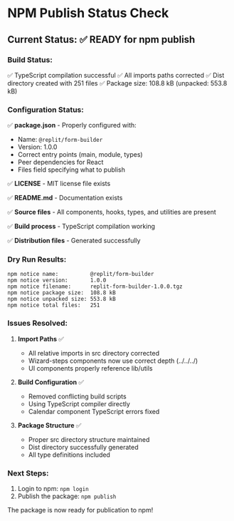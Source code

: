 # NPM Publish Status Check

## Current Status: ✅ READY for npm publish

### Build Status:
✅ TypeScript compilation successful
✅ All imports paths corrected
✅ Dist directory created with 251 files
✅ Package size: 108.8 kB (unpacked: 553.8 kB)

### Configuration Status:

✅ **package.json** - Properly configured with:
- Name: `@replit/form-builder`
- Version: 1.0.0
- Correct entry points (main, module, types)
- Peer dependencies for React
- Files field specifying what to publish

✅ **LICENSE** - MIT license file exists

✅ **README.md** - Documentation exists

✅ **Source files** - All components, hooks, types, and utilities are present

✅ **Build process** - TypeScript compilation working

✅ **Distribution files** - Generated successfully

### Dry Run Results:
```
npm notice name:          @replit/form-builder                    
npm notice version:       1.0.0                                   
npm notice filename:      replit-form-builder-1.0.0.tgz           
npm notice package size:  108.8 kB                                
npm notice unpacked size: 553.8 kB                                
npm notice total files:   251                                     
```

### Issues Resolved:

1. **Import Paths** ✅
   - All relative imports in src directory corrected
   - Wizard-steps components now use correct depth (../../../)
   - UI components properly reference lib/utils

2. **Build Configuration** ✅
   - Removed conflicting build scripts
   - Using TypeScript compiler directly
   - Calendar component TypeScript errors fixed

3. **Package Structure** ✅
   - Proper src directory structure maintained
   - Dist directory successfully generated
   - All type definitions included

### Next Steps:

1. Login to npm: `npm login`
2. Publish the package: `npm publish`

The package is now ready for publication to npm!